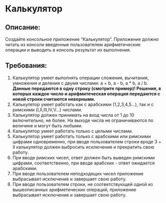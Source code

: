 <h1> Калькулятор
<h2 id="описание">Описание:</h2>
<p>Создайте консольное приложение “Калькулятор”.
Приложение должно читать из консоли введенные пользователем арифметические операции и выводить в консоль результат их выполнения.</p>

<h2 id="требования">Требования:</h2>

<ol>
  <li>Калькулятор умеет выполнять операции сложения, вычитания, умножения и деления с двумя числами:
a + b, a - b, a * b, a / b.  <b> Данные передаются в одну строку (смотрите пример)! Решения, в которых каждое число и арифмитеческая операция передаются с новой строки считаются неверными. </b></li>
  <li>Калькулятор умеет работать как с арабскими (1,2,3,4,5…), так и с римскими (I,II,III,IV,V…) числами.</li>
  <li>Калькулятор должен принимать на вход числа от 1 до 10 включительно, не более. На выходе числа не ограничиваются по величине и могут быть любыми.</li>
  <li>Калькулятор умеет работать только с целыми числами.</li>
  <li>Калькулятор умеет работать только с арабскими или римскими  цифрами одновременно, при вводе пользователем строки вроде 3 + II калькулятор должен выбросить исключение и прекратить свою работу.</li>
  <li>При вводе римских чисел, ответ должен быть выведен римскими цифрами, соответственно, при вводе арабских - ответ ожидается арабскими.</li>
  <li>При вводе пользователем неподходящих чисел приложение выбрасывает исключение и завершает свою работу.</li>
  <li>При вводе пользователем строки, не соответствующей одной из вышеописанных арифметических операций, приложение выбрасывает исключение и завершает свою работу.</li>
</ol>
